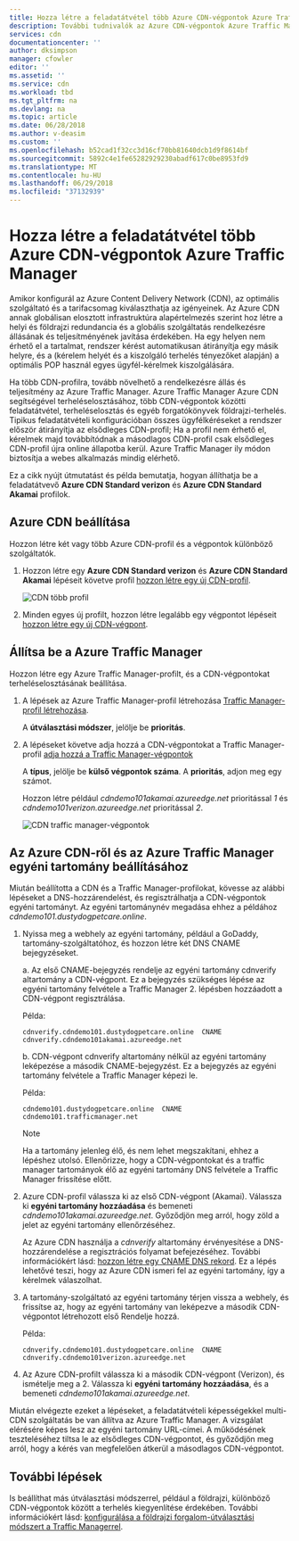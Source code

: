```yaml
---
title: Hozza létre a feladatátvétel több Azure CDN-végpontok Azure Traffic Managerben |} Microsoft Docs
description: További tudnivalók az Azure CDN-végpontok Azure Traffic Manager mentése értékre.
services: cdn
documentationcenter: ''
author: dksimpson
manager: cfowler
editor: ''
ms.assetid: ''
ms.service: cdn
ms.workload: tbd
ms.tgt_pltfrm: na
ms.devlang: na
ms.topic: article
ms.date: 06/28/2018
ms.author: v-deasim
ms.custom: ''
ms.openlocfilehash: b52cad1f32cc3d16cf70bb81640dcb1d9f8614bf
ms.sourcegitcommit: 5892c4e1fe65282929230abadf617c0be8953fd9
ms.translationtype: MT
ms.contentlocale: hu-HU
ms.lasthandoff: 06/29/2018
ms.locfileid: "37132939"
---
```

# <a name="set-up-failover-across-multiple-azure-cdn-endpoints-with-azure-traffic-manager"></a>Hozza létre a feladatátvétel több Azure CDN-végpontok Azure Traffic Manager

Amikor konfigurál az Azure Content Delivery Network (CDN), az optimális szolgáltató és a tarifacsomag kiválaszthatja az igényeinek. Az Azure CDN annak globálisan elosztott infrastruktúra alapértelmezés szerint hoz létre a helyi és földrajzi redundancia és a globális szolgáltatás rendelkezésre állásának és teljesítményének javítása érdekében. Ha egy helyen nem érhető el a tartalmat, rendszer kérést automatikusan átirányítja egy másik helyre, és a (kérelem helyét és a kiszolgáló terhelés tényezőket alapján) a optimális POP használ egyes ügyfél-kérelmek kiszolgálására. 
 
Ha több CDN-profilra, tovább növelhető a rendelkezésre állás és teljesítmény az Azure Traffic Manager. Azure Traffic Manager Azure CDN segítségével terheléselosztásához, több CDN-végpontok közötti feladatátvétel, terheléselosztás és egyéb forgatókönyvek földrajzi-terhelés. Tipikus feladatátvételi konfigurációban összes ügyfélkéréseket a rendszer először átirányítja az elsődleges CDN-profil; Ha a profil nem érhető el, kérelmek majd továbbítódnak a másodlagos CDN-profil csak elsődleges CDN-profil újra online állapotba kerül. Azure Traffic Manager ily módon biztosítja a webes alkalmazás mindig elérhető. 

Ez a cikk nyújt útmutatást és példa bemutatja, hogyan állíthatja be a feladatátvevő **Azure CDN Standard verizon** és **Azure CDN Standard Akamai** profilok.

## <a name="set-up-azure-cdn"></a>Azure CDN beállítása 
Hozzon létre két vagy több Azure CDN-profil és a végpontok különböző szolgáltatók.

1. Hozzon létre egy **Azure CDN Standard verizon** és **Azure CDN Standard Akamai** lépéseit követve profil [hozzon létre egy új CDN-profil](cdn-create-new-endpoint.md#create-a-new-cdn-profile).
 
   ![CDN több profil](./media/cdn-traffic-manager/cdn-multiple-profiles.png)

2. Minden egyes új profilt, hozzon létre legalább egy végpontot lépéseit [hozzon létre egy új CDN-végpont](cdn-create-new-endpoint.md#create-a-new-cdn-endpoint).

## <a name="set-up-azure-traffic-manager"></a>Állítsa be a Azure Traffic Manager
Hozzon létre egy Azure Traffic Manager-profilt, és a CDN-végpontokat terheléselosztásának beállítása. 

1. A lépések az Azure Traffic Manager-profil létrehozása [Traffic Manager-profil létrehozása](https://docs.microsoft.com/azure/traffic-manager/traffic-manager-create-profile#create-a-traffic-manager-profile-1). 

    A **útválasztási módszer**, jelölje be **prioritás**.

2. A lépéseket követve adja hozzá a CDN-végpontokat a Traffic Manager-profil [adja hozzá a Traffic Manager-végpontok](https://docs.microsoft.com/en-us/azure/traffic-manager/traffic-manager-create-profile#add-traffic-manager-endpoints)

    A **típus**, jelölje be **külső végpontok száma**. A **prioritás**, adjon meg egy számot.

    Hozzon létre például *cdndemo101akamai.azureedge.net* prioritással *1* és *cdndemo101verizon.azureedge.net* prioritással *2*.

   ![CDN traffic manager-végpontok](./media/cdn-traffic-manager/cdn-traffic-manager-endpoints.png)


## <a name="set-up-custom-domain-on-azure-cdn-and-azure-traffic-manager"></a>Az Azure CDN-ről és az Azure Traffic Manager egyéni tartomány beállításához
Miután beállította a CDN és a Traffic Manager-profilokat, kövesse az alábbi lépéseket a DNS-hozzárendelést, és regisztrálhatja a CDN-végpontok egyéni tartományt. Az egyéni tartománynév megadása ehhez a példához *cdndemo101.dustydogpetcare.online*.

1. Nyissa meg a webhely az egyéni tartomány, például a GoDaddy, tartomány-szolgáltatóhoz, és hozzon létre két DNS CNAME bejegyzéseket. 

    a. Az első CNAME-bejegyzés rendelje az egyéni tartomány cdnverify altartomány a CDN-végpont. Ez a bejegyzés szükséges lépése az egyéni tartomány felvétele a Traffic Manager 2. lépésben hozzáadott a CDN-végpont regisztrálása.

      Példa: 

      `cdnverify.cdndemo101.dustydogpetcare.online  CNAME  cdnverify.cdndemo101akamai.azureedge.net`  

    b. CDN-végpont cdnverify altartomány nélkül az egyéni tartomány leképezése a második CNAME-bejegyzést. Ez a bejegyzés az egyéni tartomány felvétele a Traffic Manager képezi le. 

      Példa: 
      
      `cdndemo101.dustydogpetcare.online  CNAME  cdndemo101.trafficmanager.net`   

    > [!NOTE]
    > Ha a tartomány jelenleg élő, és nem lehet megszakítani, ehhez a lépéshez utolsó. Ellenőrizze, hogy a CDN-végpontokat és a traffic manager tartományok élő az egyéni tartomány DNS felvétele a Traffic Manager frissítése előtt.
    >


2.  Azure CDN-profil válassza ki az első CDN-végpont (Akamai). Válassza ki **egyéni tartomány hozzáadása** és bemeneti *cdndemo101akamai.azureedge.net*. Győződjön meg arról, hogy zöld a jelet az egyéni tartomány ellenőrzéséhez. 

    Az Azure CDN használja a *cdnverify* altartomány érvényesítése a DNS-hozzárendelése a regisztrációs folyamat befejezéséhez. További információkért lásd: [hozzon létre egy CNAME DNS rekord](cdn-map-content-to-custom-domain.md#create-a-cname-dns-record). Ez a lépés lehetővé teszi, hogy az Azure CDN ismeri fel az egyéni tartomány, így a kérelmek válaszolhat.

3.  A tartomány-szolgáltató az egyéni tartomány térjen vissza a webhely, és frissítse az, hogy az egyéni tartomány van leképezve a második CDN-végpontot létrehozott első Rendelje hozzá.
                             
    Példa: 

    `cdnverify.cdndemo101.dustydogpetcare.online  CNAME  cdnverify.cdndemo101verizon.azureedge.net`  

4. Az Azure CDN-profilt válassza ki a második CDN-végpont (Verizon), és ismételje meg a 2. Válassza ki **egyéni tartomány hozzáadása**, és a bemeneti *cdndemo101akamai.azureedge.net*.
 
Miután elvégezte ezeket a lépéseket, a feladatátvételi képességekkel multi-CDN szolgáltatás be van állítva az Azure Traffic Manager. A vizsgálat elérésére képes lesz az egyéni tartomány URL-címei. A működésének teszteléséhez tiltsa le az elsődleges CDN-végpontot, és győződjön meg arról, hogy a kérés van megfelelően átkerül a másodlagos CDN-végpontot. 

## <a name="next-steps"></a>További lépések
Is beállíthat más útválasztási módszerrel, például a földrajzi, különböző CDN-végpontok között a terhelés kiegyenlítése érdekében. További információkért lásd: [konfigurálása a földrajzi forgalom-útválasztási módszert a Traffic Managerrel](https://docs.microsoft.com/en-us/azure/traffic-manager/traffic-manager-configure-geographic-routing-method).



